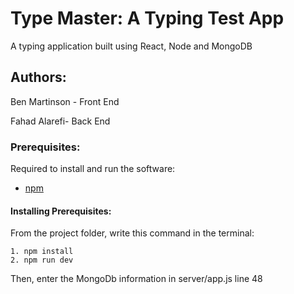# Type Master: A Typing Test App

A typing application built using React, Node and MongoDB

## Authors:

Ben Martinson - Front End

Fahad Alarefi- Back End 

### Prerequisites:  

Required to install and run the software:

 * [npm](https://www.npmjs.com/get-npm)


#### Installing Prerequisites:  

From the project folder, write this command in the terminal:
```
1. npm install
2. npm run dev
```
Then, enter the MongoDb information in server/app.js line 48
